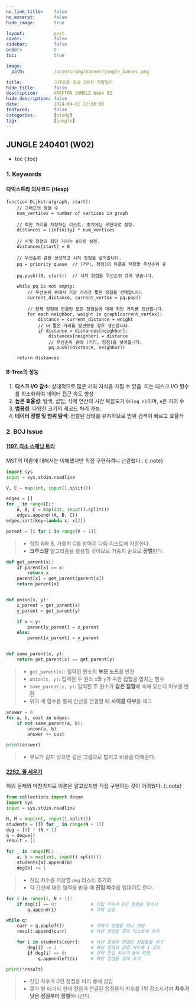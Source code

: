 ```yaml
---
no_link_title:    false
no_excerpt:       false
hide_image:       true

layout:           post
cover:            false
sidebar:          false
order:            0      
toc:              true

image:
  path:           /assets/img/banner/jungle_banner.png

title:            크래프톤 정글 2주차 개발일지
hide_title:       false
description:      KRAFTON JUNGLE Week 02
hide_description: false
date:             2024-04-01 12:00:00
featured:         false
categories:       [study]
tag:              [jungle]
---
```


## JUNGLE 240401 (W02)

* toc
{:toc}

### 1. Keywords
#### 다익스트라 의사코드 (Heap)
```
function Dijkstra(graph, start):
    // 그래프의 정점 수
    num_vertices = number of vertices in graph
    
    // 최단 거리를 저장하는 리스트. 초기에는 무한대로 설정.
    distances = [infinity] * num_vertices
    
    // 시작 정점의 최단 거리는 0으로 설정.
    distances[start] = 0
    
    // 우선순위 큐를 생성하고 시작 정점을 넣어줍니다.
    pq = priority queue  // (거리, 정점)의 튜플을 저장할 우선순위 큐
    
    pq.push((0, start))  // 시작 정점을 우선순위 큐에 넣습니다.
    
    while pq is not empty:
        // 우선순위 큐에서 가장 거리가 짧은 정점을 선택합니다.
        current_distance, current_vertex = pq.pop()
        
        // 현재 정점에 연결된 모든 정점들에 대해 최단 거리를 갱신합니다.
        for each neighbor, weight in graph[current_vertex]:
            distance = current_distance + weight
            // 더 짧은 거리를 발견했을 경우 갱신합니다.
            if distance < distances[neighbor]:
                distances[neighbor] = distance
                // 우선순위 큐에 (거리, 정점)을 넣어줍니다.
                pq.push((distance, neighbor))
    
    return distances
```

#### B-Tree의 성능
1. **디스크 I/O 감소**: 상대적으로 많은 키와 자식을 가질 수 있음. 이는 디스크 I/O 횟수를 최소화하여 데이터 접근 속도 향상
2. **높은 효율성**: 탐색, 삽입, 삭제 연산의 시간 복잡도가 `O(log n)`이며, `n`은 키의 수
3. **범용성**: 다양한 크기의 레코드 처리 가능. 
4. **데이터 정렬 및 범위 탐색**: 정렬된 상태를 유지하므로 범위 검색이 빠르고 효율적

### 2. BOJ Issue
#### [1197. 최소 스패닝 트리](https://www.acmicpc.net/problem/1197)
MST의 이론에 대해서는 이해했지만 직접 구현하려니 난감했다..
{:.note}

```python
import sys
input = sys.stdin.readline

V, E = map(int, input().split())

edges = []
for _ in range(E):
    A, B, C = map(int, input().split())
    edges.append((A, B, C))
edges.sort(key=lambda x: x[2])

parent = [i for i in range(V + 1)]
```
> - 정점 A와 B, 가중치 C를 받아온 다음 리스트에 저장한다.
> - **크루스칼** 알고리즘을 활용할 것이므로 가중치 순으로 **정렬**한다.

```python
def get_parent(x):
    if parent[x] == x:
        return x
    parent[x] = get_parent(parent[x])
    return parent[x]


def union(x, y):
    x_parent = get_parent(x)
    y_parent = get_parent(y)

    if x < y:
        parent[y_parent] = x_parent
    else:
        parent[x_parent] = y_parent


def same_parent(x, y):
    return get_parent(x) == get_parent(y)
```
> - `get_parent(x)`: 입력된 원소의 **부모 노드**를 반환
> - `union(x, y)`: 입력된 두 원소 `x`와 `y`가 속한 집합을 합치는 함수
> - `same_parent(x, y)`: 입력된 두 원소가 **같은 집합**에 속해 있는지 여부를 반환
> - 위의 세 함수를 통해 간선을 연결할 때 **사이클 여부**를 체크

```python
answer = 0
for a, b, cost in edges:
    if not same_parent(a, b):
        union(a, b)
        answer += cost

print(answer)
```
> - 부모가 같지 않으면 같은 그룹으로 합치고 비용을 더해준다.

#### [2252. 줄 세우기](https://www.acmicpc.net/problem/2252)
위의 문제와 마찬가지로 이론은 알고있지만 직접 구현하는 것이 어려웠다. 
{:.note}

```python
from collections import deque
import sys
input = sys.stdin.readline

N, M = map(int, input().split())
students = [[] for _ in range(N + 1)]
deg = [0] * (N + 1)
q = deque()
result = []

for _ in range(M):
    a, b = map(int, input().split())
    students[a].append(b)
    deg[b] += 1
```
> - 진입 차수를 저장할 `deg` 리스트 초기화
> - 각 간선에 대한 입력을 받을 때 **진입 차수**를 업데이트 한다.

```python
for i in range(1, N + 1):
    if deg[i] == 0:             # 진입 차수가 0인 정점을 찾아서
        q.append(i)             # 큐에 삽입

while q:
    curr = q.popleft()          # 큐에서 정점을 하나 꺼냄
    result.append(curr)         # 꺼낸 정점을 결과 리스트에 추가

    for i in students[curr]:    # 꺼낸 정점과 연결된 정점들을 체크
        deg[i] -= 1             # 해당 정점의 진입 차수를 1 감소
        if deg[i] == 0:         # 만약 진입 차수가 0이 되면,
            q.appendleft(i)     # 해당 정점을 큐에 추가

print(*result)
```
> - 진입 차수가 0인 정점을 미리 큐에 삽입
> - 큐가 빌 때까지 현재 정점과 연결된 정점들의 차수를 1씩 감소시키며 **차수가 낮은 정점부터 정렬**해나간다. 
